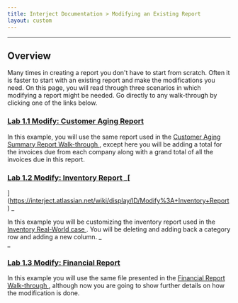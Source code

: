 ```yaml
---
title: Interject Documentation > Modifying an Existing Report
layout: custom
---
```

* * *

  

##  **Overview**

Many times in creating a report you don't have to start from scratch. Often it
is faster to start with an existing report and make the modifications you
need. On this page, you will read through three scenarios in which modifying a
report might be needed.  Go directly to any walk-through by clicking one of
the links below.

###  [ Lab 1.1 Modify: Customer Aging Report ](/wGetStarted/128428927.html)

In this example, you will use the same report used in the [ Customer Aging
Summary Report Walk-through ](/wAbout/Customer-Aging_128091294.html) , except
here you will be adding a total for the invoices due from each company along
with a grand total of all the invoices due in this report.

###  [ Lab 1.2 Modify: Inventory Report ](/wGetStarted/128429185.html) _[
](https://interject.atlassian.net/wiki/display/ID/Modify%3A+Inventory+Report)
_

In this example you will be customizing the inventory report used in the [
Inventory Real-World case ](/wAbout/Inventory-Reports_128091499.html) . You
will be deleting and adding back a category row and adding a new column. _  
_

###  [ Lab 1.3 Modify: Financial Report ](/wGetStarted/128429053.html)

In this example you will use the same file presented in the [ Financial Report
Walk-through  ](/wAbout/Financial-Report_128091561.html) , although now you
are going to show further details on how the modification is done.

  

  

